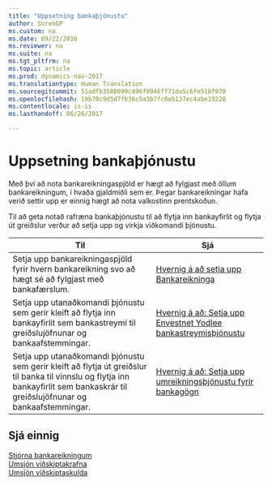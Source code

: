 ```yaml
---
title: "Uppsetning bankaþjónustu"
author: SorenGP
ms.custom: na
ms.date: 09/22/2016
ms.reviewer: na
ms.suite: na
ms.tgt_pltfrm: na
ms.topic: article
ms.prod: dynamics-nav-2017
ms.translationtype: Human Translation
ms.sourcegitcommit: 51adfb3588099c496f0946ff71da5c6fe518f070
ms.openlocfilehash: 19b70c9d5d7fb36c5a3b7fc0eb137ec4abe19228
ms.contentlocale: is-is
ms.lasthandoff: 06/26/2017

---
```


# <a name="set-up-banking"></a>Uppsetning bankaþjónustu

Með því að nota bankareikningaspjöld er hægt að fylgjast með öllum bankareikningum, í hvaða gjaldmiðli sem er. Þegar bankareikningar hafa verið settir upp er einnig hægt að nota valkostinn prentskoðun.

Til að geta notað rafræna bankaþjónustu til að flytja inn bankayfirlit og flytja út greiðslur verður að setja upp og virkja viðkomandi þjónustu.

|Til |Sjá |
|---|----|
|Setja upp bankareikningaspjöld fyrir hvern bankareikning svo að hægt sé að fylgjast með bankafærslum.|[Hvernig á að setja upp Bankareikninga](bank-how-setup-bank-accounts.md)|
|Setja upp utanaðkomandi þjónustu sem gerir kleift að flytja inn bankayfirlit sem bankastreymi til greiðslujöfnunar og bankaafstemmingar.|[Hvernig á að: Setja upp Envestnet Yodlee bankastreymisþjónustu](bank-how-setup-bank-statement-service.md)|
|Setja upp utanaðkomandi þjónustu sem gerir kleift að flytja út greiðslur til banka til vinnslu og flytja inn bankayfirlit sem bankaskrár til greiðslujöfnunar og bankaafstemmingar.|[Hvernig á að: Setja upp umreikningsþjónustu fyrir bankagögn](bank-how-setup-bank-data-conversion-service.md)|

## <a name="see-also"></a>Sjá einnig
[Stjórna bankareikningum](bank-manage-bank-accounts.md)  
[Umsjón viðskiptakrafna](receivables-manage-receivables.md)  
[Umsjón viðskiptaskulda](payables-manage-payables.md)

